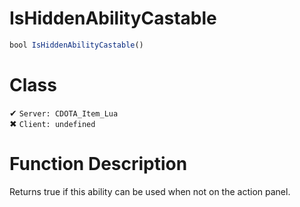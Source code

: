 # IsHiddenAbilityCastable
```js
bool IsHiddenAbilityCastable()
```
# Class
✔ `Server: CDOTA_Item_Lua`  
✖ `Client: undefined`  

# Function Description
Returns true if this ability can be used when not on the action panel.
